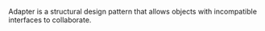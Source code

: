 Adapter is a structural design pattern that allows objects with incompatible interfaces to collaborate.